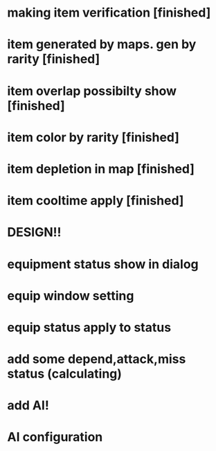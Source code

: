 # making item verification [finished]

# item generated by maps. gen by rarity [finished]

# item overlap possibilty show [finished]

# item color by rarity [finished]

# item depletion in map [finished]

# item cooltime apply [finished]



# DESIGN!!


# equipment status show in dialog

# equip window setting

# equip status apply to status

# add some depend,attack,miss status (calculating)

# add AI!

# AI configuration
